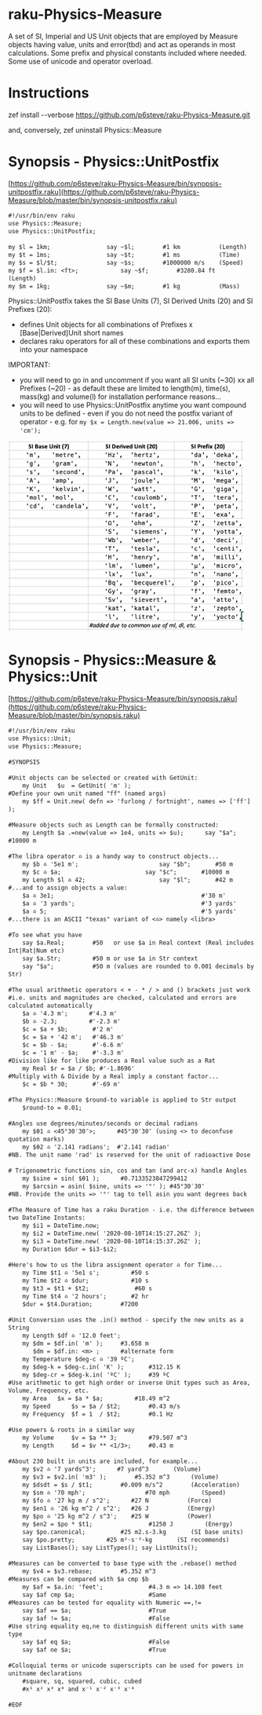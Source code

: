 # raku-Physics-Measure
A set of SI, Imperial and US Unit objects that are employed by Measure objects having value, units and error(tbd) and act as operands in most calculations. Some prefix and physical constants included where needed. Some use of unicode and operator overload.

# Instructions
zef install --verbose https://github.com/p6steve/raku-Physics-Measure.git

and, conversely, zef uninstall Physics::Measure

# Synopsis - Physics::UnitPostfix
[https://github.com/p6steve/raku-Physics-Measure/bin/synopsis-unitpostfix.raku](https://github.com/p6steve/raku-Physics-Measure/blob/master/bin/synopsis-unitpostfix.raku)

```perl6
#!/usr/bin/env raku
use Physics::Measure;
use Physics::UnitPostfix;

my $l = 1km;			    say ~$l;        #1 km           (Length)
my $t = 1ms;			    say ~$t;        #1 ms           (Time)
my $s = $l/$t;			    say ~$s;        #1000000 m/s    (Speed)
my $f = $l.in: <ft>;    	    say ~$f;        #3280.84 ft     (Length)
my $m = 1kg;			    say ~$m;        #1 kg           (Mass)
```
 
Physics::UnitPostfix takes the SI Base Units (7), SI Derived Units (20) and SI Prefixes (20):
* defines Unit objects for all combinations of Prefixes x [Base|Derived]Unit short names
* declares raku <postfix> operators for all of these combinations and exports them into your namespace

IMPORTANT:
* you will need to go in and uncomment if you want all SI units (~30) xx all Prefixes (~20) - as default these are limited to length(m), time(s), mass(kg) and volume(l) for installation performance reasons...
* you will need to use Physics::UnitPostfix anytime you want compound units to be defined - even if you do not need the postfix variant of operator - e.g. for ```my $x = Length.new(value => 21.006, units => 'cm');```

<img src="images/SIUnitPrefixTable.png" width="480">

# Synopsis - Physics::Measure & Physics::Unit
[https://github.com/p6steve/raku-Physics-Measure/bin/synopsis.raku](https://github.com/p6steve/raku-Physics-Measure/blob/master/bin/synopsis.raku)

```perl6
#!/usr/bin/env raku
use Physics::Unit;
use Physics::Measure;

#SYNOPSIS

#Unit objects can be selected or created with GetUnit:
    my Unit   $u  = GetUnit( 'm' );
#Define your own unit named "ff" (named args)
    my $ff = Unit.new( defn => 'furlong / fortnight', names => ['ff'] );

#Measure objects such as Length can be formally constructed:
    my Length $a .=new(value => 1e4, units => $u);		say "$a";		#10000 m

#The libra operator ♎️ is a handy way to construct objects...
    my $b ♎️ '5e1 m';						say "$b";		#50 m
    my $c ♎️ $a;						say "$c";		#10000 m
    my Length $l ♎️ 42;						say "$l";		#42 m
#...and to assign objects a value:
    $a ♎️ 3e1;          								#'30 m'
    $a ♎️ '3 yards';    								#'3 yards'
    $a ♎️ 5;            								#'5 yards'
#...there is an ASCII "texas" variant of <♎️> namely <libra> 

#To see what you have
    say $a.Real;        #50   or use $a in Real context (Real includes Int|Rat|Num etc)
    say $a.Str;         #50 m or use $a in Str context
    say "$a";           #50 m (values are rounded to 0.001 decimals by Str)

#The usual arithmetic operators < + - * / > and () brackets just work
#i.e. units and magnitudes are checked, calculated and errors are calculated automatically    
    $a ♎️ '4.3 m';      #'4.3 m' 
    $b ♎️ -2.3;         #'-2.3 m'
    $c = $a + $b;       #'2 m'
    $c = $a + '42 m';   #'46.3 m'
    $c = $b - $a;       #'-6.6 m'
    $c = '1 m' - $a;    #'-3.3 m' 
#Division like for like produces a Real value such as a Rat
    my Real $r = $a / $b; #'-1.8696'
#Multiply with & Divide by a Real imply a constant factor...
    $c = $b * 30;       #'-69 m'
    
#The Physics::Measure $round-to variable is applied to Str output
    $round-to = 0.01;

#Angles use degrees/minutes/seconds or decimal radians
    my $θ1 ♎️ <45°30′30″>;      #45°30′30″ (using <> to deconfuse quotation marks)
    my $θ2 ♎️ '2.141 radians';  #'2.141 radian'
#NB. The unit name 'rad' is reserved for the unit of radioactive Dose

# Trigonometric functions sin, cos and tan (and arc-x) handle Angles
    my $sine = sin( $θ1 );      #0.7133523847299412
    my $arcsin = asin( $sine, units => '°' ); #45°30′30″
#NB. Provide the units => '°' tag to tell asin you want degrees back

#The Measure of Time has a raku Duration - i.e. the difference between two DateTime Instants:
    my $i1 = DateTime.now;
    my $i2 = DateTime.new( '2020-08-10T14:15:27.26Z' );
    my $i3 = DateTime.new( '2020-08-10T14:15:37.26Z' );
    my Duration $dur = $i3-$i2;

#Here's how to us the libra assignment operator ♎️ for Time...
    my Time $t1 ♎️ '5e1 s';     	#50 s
    my Time $t2 ♎️ $dur;        	#10 s
    my $t3 = $t1 + $t2;         	#60 s
    my Time $t4 ♎️ '2 hours';   	#2 hr
    $dur = $t4.Duration;		#7200

#Unit Conversion uses the .in() method - specify the new units as a String
    my Length $df ♎️ '12.0 feet';
    my $dm = $df.in( 'm' );		#3.658 m
       $dm = $df.in: <m> ;		#alternate form
    my Temperature $deg-c ♎️ '39 ºC';
    my $deg-k = $deg-c.in( 'K' );       #312.15 K
    my $deg-cr = $deg-k.in( 'ºC' );     #39 ºC
#Use arithmetic to get high order or inverse Unit types such as Area, Volume, Frequency, etc.
    my Area	  $x = $a * $a;         #18.49 m^2
    my Speed      $s = $a / $t2;        #0.43 m/s
    my Frequency  $f = 1  / $t2;        #0.1 Hz

#Use powers & roots in a similar way
    my Volume     $v = $a ** 3;         #79.507 m^3
    my Length	  $d = $v ** <1/3>;     #0.43 m

#About 230 built in units are included, for example...
    my $v2 ♎️ '7 yards^3';		#7 yard^3		(Volume)
    my $v3 = $v2.in( 'm3' );		#5.352 m^3		(Volume) 
    my $dsdt = $s / $t1;		#0.009 m/s^2		(Acceleration)
    my $sm ♎️ '70 mph';                	#70 mph			(Speed)
    my $fo ♎️ '27 kg m / s^2';		#27 N			(Force)
    my $en1 ♎️ '26 kg m^2 / s^2';	#26 J			(Energy)
    my $po ♎️ '25 kg m^2 / s^3';	#25 W			(Power)
    my $en2 = $po * $t1;                #1250 J			(Energy)
    say $po.canonical;			#25 m2.s-3.kg   	(SI base units)
    say $po.pretty;			#25 m²⋅s⁻³⋅kg   	(SI recommends)
    say ListBases(); say ListTypes(); say ListUnits();

#Measures can be converted to base type with the .rebase() method
    my $v4 = $v3.rebase;		#5.352 m^3
#Measures can be compared with $a cmp $b
    my $af = $a.in: 'feet';             #4.3 m => 14.108 feet
    say $af cmp $a;                     #Same
#Measures can be tested for equality with Numeric ==,!=
    say $af == $a;                      #True
    say $af != $a;                      #False
#Use string equality eq,ne to distinguish different units with same type  
    say $af eq $a;                      #False
    say $af ne $a;                      #True

#Colloquial terms or unicode superscripts can be used for powers in unitname declarations 
    #square, sq, squared, cubic, cubed
    #x¹ x² x³ x⁴ and x⁻¹ x⁻² x⁻³ x⁻⁴

#EOF
```
